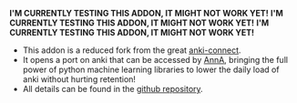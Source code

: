 <b>I'M CURRENTLY TESTING THIS ADDON, IT MIGHT NOT WORK YET!</b>
<b>I'M CURRENTLY TESTING THIS ADDON, IT MIGHT NOT WORK YET!</b>
<b>I'M CURRENTLY TESTING THIS ADDON, IT MIGHT NOT WORK YET!</b>

<ul>
<li>This addon is a reduced fork from the great <a href="https://github.com/FooSoft/anki-connect" rel="nofollow">anki-connect</a>.</li>
<li>It opens a port on anki that can be accessed by <a href="https://github.com/thiswillbeyourgithub/AnnA_Anki_neuronal_Appendix" rel="nofollow">AnnA</a>, bringing the full power of python machine learning libraries to lower the daily load of anki without hurting retention!</li>
<li>All details can be found in the <a href="https://github.com/thiswillbeyourgithub/AnnA_Anki_neuronal_Appendix" ref="nofollow">github repository</a>.</li>
</ul>
